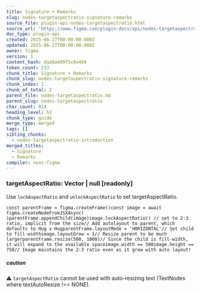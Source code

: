 ```yaml
---
title: Signature + Remarks
slug: nodes-targetaspectratio-signature-remarks
source_file: plugin-api-nodes-targetaspectratio.html
source_url: 'https://www.figma.com/plugin-docs/api/nodes-targetaspectratio/'
doc_type: plugin-api
created: 2025-06-27T00:00:00.000Z
updated: 2025-06-27T00:00:00.000Z
owner: figma
version: 1
content_hash: daa8a609f5c6e404
token_count: 233
chunk_title: Signature + Remarks
chunk_slug: nodes-targetaspectratio-signature-remarks
chunk_index: 1
chunk_of_total: 2
parent_file: nodes-targetaspectratio.md
parent_slug: nodes-targetaspectratio
char_count: 814
heading_level: h2
chunk_type: guide
merge_type: merged
tags: []
sibling_chunks:
  - nodes-targetaspectratio-introduction
merged_titles:
  - Signature
  - Remarks
compiler: noos-figma
---
```


### targetAspectRatio: Vector | null [readonly]

Use `lockAspectRatio` and `unlockAspectRatio` to set targetAspectRatio.

```
const parentFrame = figma.createFrame()const image = await figma.createNodeFromJSXAsync( )parentFrame.appendChild(image)image.lockAspectRatio() // set to 2:3 ratio, implicit from the size// Add autolayout to parent, which defaults to Hug x HugparentFrame.layoutMode = 'HORIZONTAL'// Set child to fill-widthimage.layoutGrow = 1// Resize parent to be much largerparentFrame.resize(500, 1000)// Since the child is fill-width, it will expand to the available spaceimage.width == 500image.height == 750// Image maintains the 2:3 ratio even as it grew with auto layout!
```

##### caution

⚠️ `targetAspectRatio` cannot be used with auto-resizing text (TextNodes where textAutoResize !== NONE).
